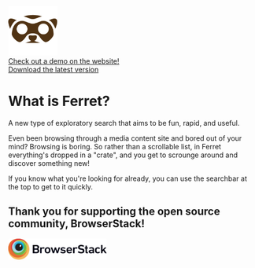 <img src="design-files/logo.svg" width="100"><br>[Check out a demo on the website!](https://ferret.heybard.com/)<br>[Download the latest version](https://github.com/joshpowlison/ferret/releases)

# What is Ferret?

A new type of exploratory search that aims to be fun, rapid, and useful.

Even been browsing through a media content site and bored out of your mind? Browsing is boring. So rather than a scrollable list, in Ferret everything's dropped in a "crate", and you get to scrounge around and discover something new!

If you know what you're looking for already, you can use the searchbar at the top to get to it quickly.

## Thank you for supporting the open source community, BrowserStack!

[<img src="images/browserstack.svg" width="200">](https://www.browserstack.com/)